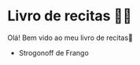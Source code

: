 # Livro de recitas :man_cook:

Olá! Bem vido ao meu livro de recitas:wave:

- Strogonoff de Frango



